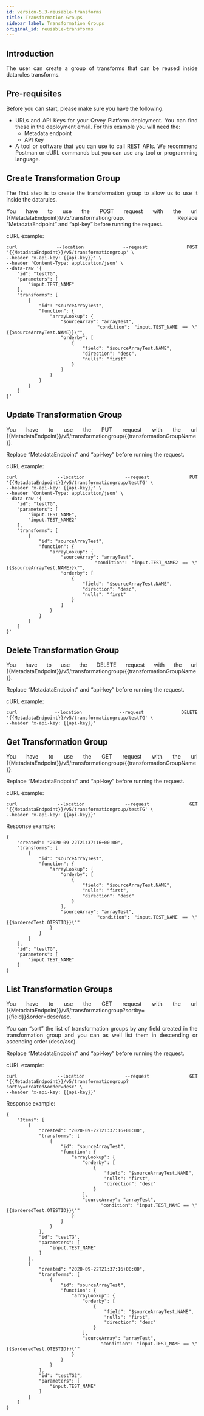 ```yaml
---
id: version-5.3-reusable-transforms
title: Transformation Groups
sidebar_label: Transformation Groups
original_id: reusable-transforms
---
```

<div style="text-align: justify">

## Introduction

The user can create a group of transforms that can be reused inside datarules transforms.

## Pre-requisites
Before you can start, please make sure you have the following:
* URLs and API Keys for your Qrvey Platform deployment. You can find these in the deployment email. For this example you will need the:
  * Metadata endpoint 
  * API Key
* A tool or software that you can use to call REST APIs. We recommend Postman or cURL commands but you can use any tool or programming language.

## Create Transformation Group

The first step is to create the transformation group to allow us to use it inside the datarules.

You have to use the POST request with the url {{MetadataEndpoint}}/v5/transformationgroup.
Replace “MetadataEndpoint” and “api-key” before running the request. 

cURL example:
```
curl --location --request POST '{{MetadataEndpoint}}/v5/transformationgroup' \
--header 'x-api-key: {{api-key}}' \
--header 'Content-Type: application/json' \
--data-raw '{
    "id": "testTG",
    "parameters": [
        "input.TEST_NAME"
    ],
    "transforms": [
        {
            "id": "sourceArrayTest",
            "function": {
                "arrayLookup": {
                    "sourceArray": "arrayTest",
                    "condition": "input.TEST_NAME == \"{{$sourceArrayTest.NAME}}\"",
                    "orderby": [
                        {
                            "field": "$sourceArrayTest.NAME",
                            "direction": "desc",
                            "nulls": "first"
                        }
                    ]
                }
            }
        }
    ]
}'
```

## Update Transformation Group
You have to use the PUT request with the url {{MetadataEndpoint}}/v5/transformationgroup/{{transformationGroupName}}.

Replace “MetadataEndpoint” and “api-key” before running the request. 

cURL example:

```
curl --location --request PUT '{{MetadataEndpoint}}/v5/transformationgroup/testTG' \
--header 'x-api-key: {{api-key}}' \
--header 'Content-Type: application/json' \
--data-raw '{
    "id": "testTG",
    "parameters": [
        "input.TEST_NAME",
        "input.TEST_NAME2"
    ],
    "transforms": [
        {
            "id": "sourceArrayTest",
            "function": {
                "arrayLookup": {
                    "sourceArray": "arrayTest",
                    "condition": "input.TEST_NAME2 == \"{{$sourceArrayTest.NAME}}\"",
                    "orderby": [
                        {
                            "field": "$sourceArrayTest.NAME",
                            "direction": "desc",
                            "nulls": "first"
                        }
                    ]
                }
            }
        }
    ]
}'
```

## Delete Transformation Group

You have to use the DELETE request with the url {{MetadataEndpoint}}/v5/transformationgroup/{{transformationGroupName}}.

Replace “MetadataEndpoint” and “api-key” before running the request. 

cURL example:
```
curl --location --request DELETE '{{MetadataEndpoint}}/v5/transformationgroup/testTG' \
--header 'x-api-key: {{api-key}}'
```

## Get Transformation Group

You have to use the GET request with the url {{MetadataEndpoint}}/v5/transformationgroup/{{transformationGroupName}}.

Replace “MetadataEndpoint” and “api-key” before running the request. 

cURL example:
```
curl --location --request GET '{{MetadataEndpoint}}/v5/transformationgroup/testTG' \
--header 'x-api-key: {{api-key}}'
```

Response example:
```
{
    "created": "2020-09-22T21:37:16+00:00",
    "transforms": [
        {
            "id": "sourceArrayTest",
            "function": {
                "arrayLookup": {
                    "orderby": [
                        {
                            "field": "$sourceArrayTest.NAME",
                            "nulls": "first",
                            "direction": "desc"
                        }
                    ],
                    "sourceArray": "arrayTest",
                    "condition": "input.TEST_NAME == \"{{$orderedTest.OTESTID}}\""
                }
            }
        }
    ],
    "id": "testTG",
    "parameters": [
        "input.TEST_NAME"
    ]
}
```

## List Transformation Groups

You have to use the GET request with the url {{MetadataEndpoint}}/v5/transformationgroup?sortby={{field}}&order=desc/asc.

You can “sort” the list of transformation groups by any field created in the transformation group and you can as well list them in descending or ascending order (desc/asc).

Replace “MetadataEndpoint” and “api-key” before running the request. 

cURL example:
```
curl --location --request GET '{{MetadataEndpoint}}/v5/transformationgroup?sortby=created&order=desc' \
--header 'x-api-key: {{api-key}}'
```
Response example:
```
{
    "Items": [
        {
            "created": "2020-09-22T21:37:16+00:00",
            "transforms": [
                {
                    "id": "sourceArrayTest",
                    "function": {
                        "arrayLookup": {
                            "orderby": [
                                {
                                    "field": "$sourceArrayTest.NAME",
                                    "nulls": "first",
                                    "direction": "desc"
                                }
                            ],
                            "sourceArray": "arrayTest",
                            "condition": "input.TEST_NAME == \"{{$orderedTest.OTESTID}}\""
                        }
                    }
                }
            ],
            "id": "testTG",
            "parameters": [
                "input.TEST_NAME"
            ]
        },
        {
            "created": "2020-09-22T21:37:16+00:00",
            "transforms": [
                {
                    "id": "sourceArrayTest",
                    "function": {
                        "arrayLookup": {
                            "orderby": [
                                {
                                    "field": "$sourceArrayTest.NAME",
                                    "nulls": "first",
                                    "direction": "desc"
                                }
                            ],
                            "sourceArray": "arrayTest",
                            "condition": "input.TEST_NAME == \"{{$orderedTest.OTESTID}}\""
                        }
                    }
                }
            ],
            "id": "testTG2",
            "parameters": [
                "input.TEST_NAME"
            ]
        }
    ]
}
```
